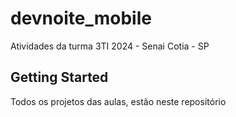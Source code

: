 # devnoite_mobile

Atividades da turma 3TI 2024 - Senai  Cotia - SP

## Getting Started

Todos os projetos das aulas, estão neste repositório